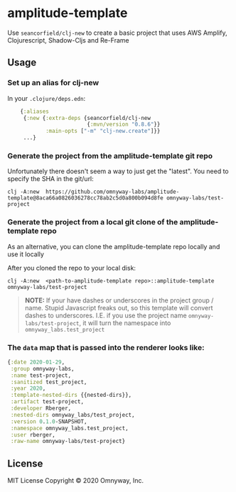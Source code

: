 # amplitude-template

Use `seancorfield/clj-new` to create a basic project that uses AWS Amplify, Clojurescript, Shadow-Cljs and Re-Frame

## Usage

### Set up an alias for clj-new 

In your `.clojure/deps.edn`:

```clj
    {:aliases
     {:new {:extra-deps {seancorfield/clj-new
                         {:mvn/version "0.8.6"}}
            :main-opts ["-m" "clj-new.create"]}}
     ...}
```

### Generate the project from the amplitude-template git repo

Unfortunately there doesn't seem a way to just get the "latest". You need to specify the SHA in the git/url:

```
clj -A:new  https://github.com/omnyway-labs/amplitude-template@8aca66a0826036278cc78ab2c5d0a800b094d8fe omnyway-labs/test-project
```

### Generate the project from a local git clone of the amplitude-template repo

As an alternative, you can clone the amplitude-template repo locally and use it locally

After you cloned the repo to your local disk:

```
clj -A:new  <path-to-amplitude-template repo>::amplitude-template omnyway-labs/test-project
```

> __NOTE:__ If your have dashes or underscores in the project group / name. 
> Stupid Javascript freaks out, so this template will convert dashes to underscores. 
> I.E. if you use the project name `omnyway-labs/test-project`, it will turn the namespace into `omnyway_labs.test_project`

### The `data` map that is passed into the renderer looks like:

```clj
{:date 2020-01-29,
 :group omnyway-labs,
 :name test-project,
 :sanitized test_project,
 :year 2020,
 :template-nested-dirs {{nested-dirs}},
 :artifact test-project,
 :developer Rberger,
 :nested-dirs omnyway_labs/test_project,
 :version 0.1.0-SNAPSHOT,
 :namespace omnyway_labs.test_project,
 :user rberger,
 :raw-name omnyway-labs/test-project}
```


## License
MIT License
Copyright © 2020 Omnyway, Inc.

